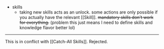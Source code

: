 - skills
	- taking new skills acts as an unlock. some actions are only possible if you actually have the relevant [[Skill]]. ~~mandatory skills don't work for everything.~~ (problem this just means I need to define skills and knowledge flavor better lol) 

---

This is in conflict with [[Catch-All Skills]]. Rejected.